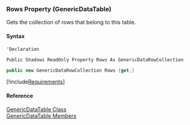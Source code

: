 ﻿### Rows Property (GenericDataTable)

Gets the collection of rows that belong to this table.

#### Syntax

```vbnet
'Declaration

Public Shadows ReadOnly Property Rows As GenericDataRowCollection
```

```csharp
public new GenericDataRowCollection Rows {get;}
```

[!include[Requirements](../partials/requirements.md)]

#### Reference

[GenericDataTable Class](fcSDK~FChoice.Foundation.GenericDataTable.md)  
[GenericDataTable Members](fcSDK~FChoice.Foundation.GenericDataTable_members.md)